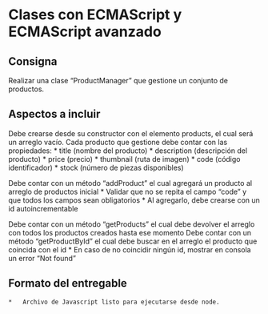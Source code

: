 # Clases con ECMAScript y ECMAScript avanzado

## Consigna
Realizar una clase “ProductManager” que gestione un conjunto de productos.

## Aspectos a incluir
Debe crearse desde su constructor con el elemento products, el cual será un arreglo vacío.
Cada producto que gestione debe contar con las propiedades:
    *	title (nombre del producto)
    *	description (descripción del producto)
    *	price (precio)
    *	thumbnail (ruta de imagen)
    *	code (código identificador)
    *	stock (número de piezas disponibles)

Debe contar con un método “addProduct” el cual agregará un producto al arreglo de productos inicial
    *	Validar que no se repita el campo “code” y que todos los campos sean obligatorios
    *	Al agregarlo, debe crearse con un id autoincrementable

Debe contar con un método “getProducts” el cual debe devolver el arreglo con todos los productos creados hasta ese momento
Debe contar con un método “getProductById” el cual debe buscar en el arreglo el producto que coincida con el id
    *	En caso de no coincidir ningún id, mostrar en consola un error “Not found”

## Formato del entregable
    *	Archivo de Javascript listo para ejecutarse desde node.